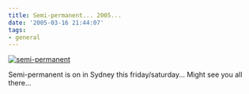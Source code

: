 ```yaml
---
title: Semi-permanent... 2005...
date: '2005-03-16 21:44:07'
tags:
- general
---
```


<a href="http://www.semipermanent.com/sydney/index.html"><img src="http://euphemize.net/img/user/title.gif" alt="semi-permanent" /></a>

Semi-permanent is on in Sydney this friday/saturday... Might see you all there...
